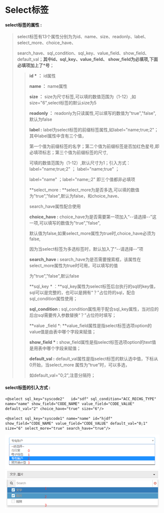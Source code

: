 # Select**标签**

#### select**标签的属性 :**

> select标签有13个属性分别为为id、name、size、readonly、label、select\_more、choice\_have、
>
> search\_have、sql\_condition、sql\_key、value\_field、show\_field、default\_val；**其中id、sql\_key、value\_field、 show\_field为必填项,下面必填项加上了\*号**；
>
> > **id \*** **：** id属性
> >
> > **name ：** name属性
> >
> > **size ：** size为尺寸标签,可以填的数值范围为（1-12）,如size="6",select标签的默认size为5
> >
> > **readonly ：** readonly为只读属性,可以填写的数值为"true","false",默认为false
> >
> > **label :** label为select标签的前缀标签属性,如label="name;true;2"；其中label属性中含有三个值，
> >
> >第一个值为前缀标签的名字；第二个值为前缀标签是否加红色星号,即必填项标志；第三个值为前缀标签的尺寸,
> >
> > 可填的数值范围为（1-12）,默认尺寸为1；引入方式：label="name;true;2" ； label="name;true" ；
> >
> > label="name" ；label="name;;2" 即三个值都非必填项
> >
> > **select\_more : **select\_more为是否多选,可以填的数值为"true","false",默认为false，和choice\_have、
> >
> > search\_have属性配合使用
> >
> > **choice\_have :** choice\_have为是否需要第一项加入“--请选择--”这一项,可以填写的数值为"true","false",
> >
> > 默认值为false,如果select\_more属性为true时,choice\_have必须为false,
> >
> > 因为当select标签为多选标签时，默认加入了“--请选择--”项
> >
> > **search\_have :** search\_have为是否需要搜索框，该属性在select\_more属性为true时可用，可以填写的值
> >
> > 为"true","false",默认false
> >
> > **sql\_key  \* ：**sql\_key属性为select标签后台执行的sql的key值，sql可以是完整的，也可以是拥有“？”占位符的sql，配合sql\_condition属性使用；
> >
> > **sql\_condition :** sql\_condition属性用于配合sql\_key属性，当对应的后台sql需要传入参数替换“？”占位符时填写；
> >
> > **value \_field \*: **value\_field属性是指select标签选项option的value值是由表中哪个字段来赋值；
> >
> > **show\_field \* :** show\_field属性是指select标签选项option的text值是用表中哪个字段来赋值；
> >
> > **default\_val :** default\_val属性是指select标签的默认选中值，下标从0开始，当select\_more 属性为“true”时，可以多选，
> >
> > 如default\_val="0;2",注意分隔符；

#### select标签的引入方式 :

```
<@select sql_key="syscode2"   id="sdf" sql_condition="ACC_RECHG_TYPE" name="name" show_field="CODE_NAME" value_field="CODE_VALUE" default_val="2" choice_have="true" size="6"/>

<@select sql_key="syscode1" name="name" id="hjdf" show_field="CODE_NAME" value_field="CODE_VALUE" default_val="0;1"   size="6" select_more="true" search_have="true"/>
```

![](/assets/select.png)![](/assets/selectMore1.png)

